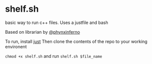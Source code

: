 # shelf.sh

basic way to run c++ files. Uses a justfile and bash

Based on librarian by [@phynxinferno](https://github.com/phynxinferno/csnuts/blob/main/librarian.sh)  

To run, install [just](https://github.com/casey/just)
Then clone the contents of the repo to your working environent

`chmod +x shelf.sh` and run `shelf.sh $file_name`

